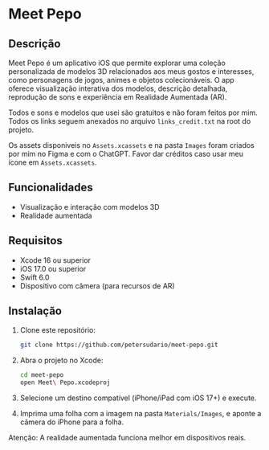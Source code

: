 # Meet Pepo

## Descrição

Meet Pepo é um aplicativo iOS que permite explorar uma coleção personalizada de modelos 3D relacionados aos meus gostos e interesses, como personagens de jogos, animes e objetos colecionáveis. O app oferece visualização interativa dos modelos, descrição detalhada, reprodução de sons e experiência em Realidade Aumentada (AR).

Todos e sons e modelos que usei são gratuitos e não foram feitos por mim. Todos os links seguem anexados no arquivo `links_credit.txt` na root do projeto.

Os assets disponiveis no `Assets.xcassets` e na pasta `Images` foram criados por mim no Figma e com o ChatGPT. Favor dar créditos caso usar meu ícone em `Assets.xcassets`.

## Funcionalidades

- Visualização e interação com modelos 3D
- Realidade aumentada

## Requisitos

- Xcode 16 ou superior
- iOS 17.0 ou superior
- Swift 6.0
- Dispositivo com câmera (para recursos de AR)

## Instalação

1. Clone este repositório:
   ```bash
   git clone https://github.com/petersudario/meet-pepo.git
   ```
2. Abra o projeto no Xcode:
   ```bash
   cd meet-pepo
   open Meet\ Pepo.xcodeproj
   ```
3. Selecione um destino compatível (iPhone/iPad com iOS 17+) e execute.

4. Imprima uma folha com a imagem na pasta `Materials/Images`, e aponte a câmera do iPhone para a folha.

Atenção: A realidade aumentada funciona melhor em dispositivos reais.


